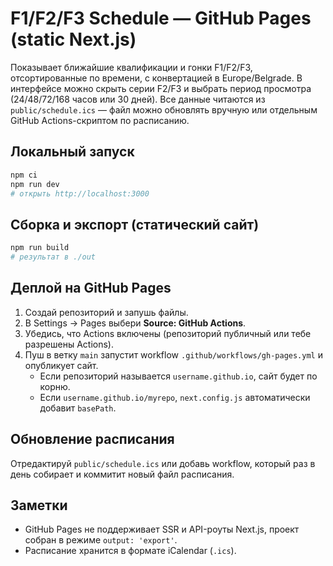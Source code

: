 # F1/F2/F3 Schedule — GitHub Pages (static Next.js)

Показывает ближайшие квалификации и гонки F1/F2/F3, отсортированные по времени, с конвертацией в Europe/Belgrade.
В интерфейсе можно скрыть серии F2/F3 и выбрать период просмотра (24/48/72/168 часов или 30 дней).
Все данные читаются из `public/schedule.ics` — файл можно обновлять вручную или отдельным GitHub Actions-скриптом по расписанию.

## Локальный запуск
```bash
npm ci
npm run dev
# открыть http://localhost:3000
```

## Сборка и экспорт (статический сайт)
```bash
npm run build
# результат в ./out
```

## Деплой на GitHub Pages
1. Создай репозиторий и запушь файлы.
2. В Settings → Pages выбери **Source: GitHub Actions**.
3. Убедись, что Actions включены (репозиторий публичный или тебе разрешены Actions).
4. Пуш в ветку `main` запустит workflow `.github/workflows/gh-pages.yml` и опубликует сайт.
   - Если репозиторий называется `username.github.io`, сайт будет по корню.
   - Если `username.github.io/myrepo`, `next.config.js` автоматически добавит `basePath`.

## Обновление расписания
Отредактируй `public/schedule.ics` или добавь workflow, который раз в день собирает и коммитит новый файл расписания.

## Заметки
- GitHub Pages не поддерживает SSR и API-роуты Next.js, проект собран в режиме `output: 'export'`.
- Расписание хранится в формате iCalendar (`.ics`).
